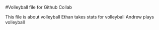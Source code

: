 #Volleyball file for Github Collab

This file is about volleyball
Ethan takes stats for volleyball
Andrew plays volleyball
